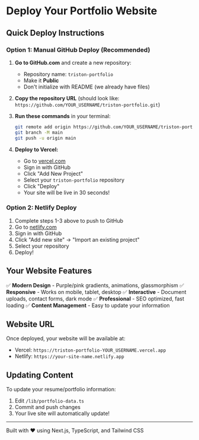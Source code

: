 # Deploy Your Portfolio Website

## Quick Deploy Instructions

### Option 1: Manual GitHub Deploy (Recommended)

1. **Go to GitHub.com** and create a new repository:
   - Repository name: `triston-portfolio`
   - Make it **Public**
   - Don't initialize with README (we already have files)

2. **Copy the repository URL** (should look like: `https://github.com/YOUR_USERNAME/triston-portfolio.git`)

3. **Run these commands** in your terminal:
   ```bash
   git remote add origin https://github.com/YOUR_USERNAME/triston-portfolio.git
   git branch -M main
   git push -u origin main
   ```

4. **Deploy to Vercel:**
   - Go to [vercel.com](https://vercel.com)
   - Sign in with GitHub
   - Click "Add New Project"
   - Select your `triston-portfolio` repository
   - Click "Deploy"
   - Your site will be live in 30 seconds!

### Option 2: Netlify Deploy

1. Complete steps 1-3 above to push to GitHub
2. Go to [netlify.com](https://netlify.com)
3. Sign in with GitHub
4. Click "Add new site" → "Import an existing project"
5. Select your repository
6. Deploy!

## Your Website Features

✅ **Modern Design** - Purple/pink gradients, animations, glassmorphism
✅ **Responsive** - Works on mobile, tablet, desktop
✅ **Interactive** - Document uploads, contact forms, dark mode
✅ **Professional** - SEO optimized, fast loading
✅ **Content Management** - Easy to update your information

## Website URL
Once deployed, your website will be available at:
- Vercel: `https://triston-portfolio-YOUR_USERNAME.vercel.app`
- Netlify: `https://your-site-name.netlify.app`

## Updating Content
To update your resume/portfolio information:
1. Edit `/lib/portfolio-data.ts`
2. Commit and push changes
3. Your live site will automatically update!

---
Built with ❤️ using Next.js, TypeScript, and Tailwind CSS